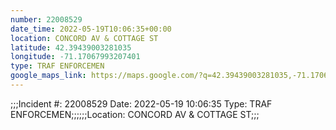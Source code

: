 ```yaml
---
number: 22008529
date_time: 2022-05-19T10:06:35+00:00
location: CONCORD AV & COTTAGE ST
latitude: 42.39439003281035
longitude: -71.17067993207401
type: TRAF ENFORCEMEN
google_maps_link: https://maps.google.com/?q=42.39439003281035,-71.17067993207401
---
```


;;;Incident #: 22008529  Date: 2022-05-19 10:06:35   Type: TRAF ENFORCEMEN;;;;;;Location: CONCORD AV & COTTAGE ST;;;
